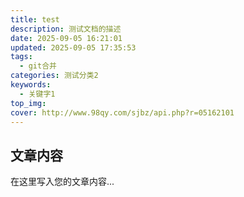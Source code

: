 ```yaml
---
title: test
description: 测试文档的描述
date: 2025-09-05 16:21:01
updated: 2025-09-05 17:35:53
tags:
  - git合并
categories: 测试分类2
keywords:
  - 关键字1
top_img:
cover: http://www.98qy.com/sjbz/api.php?r=05162101
---
```



## 文章内容

在这里写入您的文章内容...